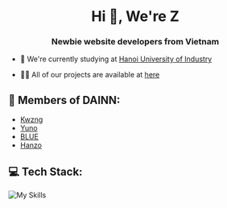 <h1 align="center">Hi 👋, We're Z</h1>
<h3 align="center">Newbie website developers from Vietnam</h3>

-   🔭 We're currently studying at [Hanoi University of Industry](https://www.haui.edu.vn/en)

-   👨‍💻 All of our projects are available at [here](https://github.com/orgs/Z-orgs/repositories)

## 📄 Members of DAINN:

-   [Kwzng](https://github.com/Kwzng)
-   [Yuno](https://github.com/imdev2002)
-   [BLUE](https://github.com/BLVEhv)
-   [Hanzo](https://github.com/ntl-Haa)

## 💻 Tech Stack:

![My Skills](https://skillicons.dev/icons?i=js,ts,express,git,md,nestjs,nodejs,postman,mysql,mongodb,graphql,docker,react,html,css,jquery,bootstrap,tailwind)
